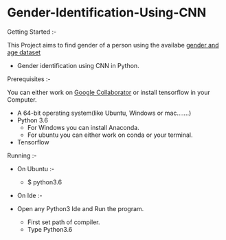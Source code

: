 # Gender-Identification-Using-CNN

Getting Started :-

  This Project aims to find gender of a person using the availabe [gender and age dataset](https://drive.google.com/open?id=1dLZaJ_1mVt4m99vk7S3Kf6EcPJ-Vsmdq)
  
  - Gender identification using CNN in Python.
  
Prerequisites :-
  
  You can either work on [Google Collaborator](https://colab.research.google.com/) or install tensorflow in your Computer.
  
  - A 64-bit  operating system(like Ubuntu, Windows or mac.......)
  - Python 3.6
    - For Windows you can install Anaconda.
    - For ubuntu you can either work on conda or your terminal.
  - Tensorflow

Running :-
  
  - On Ubuntu :-
  
    - $ python3.6 <Program file>
  
  - On Ide :-
  
  - Open any Python3 Ide and Run the program.

    - First set path of compiler.
    - Type Python3.6 <program file>
